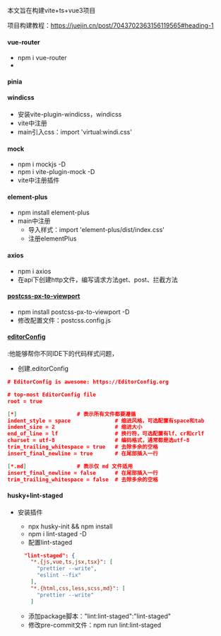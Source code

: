 本文旨在构建vite+ts+vue3项目

项目构建教程：https://juejin.cn/post/7043702363156119565#heading-1

#### vue-router

- npm i vue-router
- 

#### pinia

#### windicss

- 安装vite-plugin-windicss，windicss
- vite中注册
- main引入css：import 'virtual:windi.css'

#### mock

- npm i mockjs -D
- npm i vite-plugin-mock -D
- vite中注册插件

#### element-plus

- npm install element-plus
- main中注册
  - 导入样式：import 'element-plus/dist/index.css'
  - 注册elementPlus

#### axios

- npm i axios
- 在api下创建http文件，编写请求方法get、post、拦截方法

#### [postcss-px-to-viewport](https://juejin.cn/post/7018433228591595550)

- npm install postcss-px-to-viewport -D
- 修改配置文件：postcss.config.js

#### [editorConfig](https://editorconfig.org/)

:他能够帮你不同IDE下的代码样式问题，

- 创建.editorConfig

```json
# EditorConfig is awesome: https://EditorConfig.org

# top-most EditorConfig file
root = true

[*]                   # 表示所有文件都要遵循
indent_style = space              # 缩进风格，可选配置有space和tab
indent_size = 2                   # 缩进大小
end_of_line = lf                  # 换行符，可选配置有lf、cr和crlf
charset = utf-8                   # 编码格式，通常都是选utf-8
trim_trailing_whitespace = true   # 去除多余的空格
insert_final_newline = true       # 在尾部插入一行

[*.md]                # 表示仅 md 文件适用
insert_final_newline = false      # 在尾部插入一行
trim_trailing_whitespace = false  # 去除多余的空格
```



#### husky+lint-staged

- 安装插件

  - npx husky-init && npm install
  - npm i lint-staged -D
  - 配置lint-staged

  ```json
    "lint-staged": {
      "*.{js,vue,ts,jsx,tsx}": [
        "prettier --write",
        "eslint --fix"
      ],
      "*.{html,css,less,scss,md}": [
        "prettier --write"
      ]
  ```

  

  - 添加package脚本："lint:lint-staged":"lint-staged"
  - 修改pre-commit文件：npm run lint:lint-staged

  

  